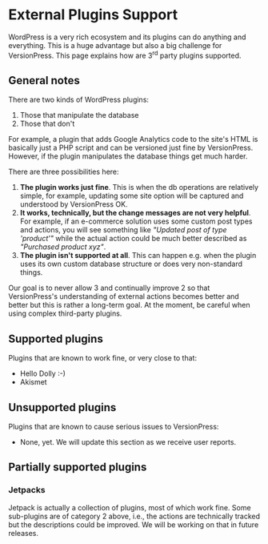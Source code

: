 # External Plugins Support

WordPress is a very rich ecosystem and its plugins can do anything and everything. This is a huge advantage but also a big challenge for VersionPress. This page explains how are 3<sup>rd</sup> party plugins supported.


## General notes

There are two kinds of WordPress plugins:

 1. Those that manipulate the database
 2. Those that don't

For example, a plugin that adds Google Analytics code to the site's HTML is basically just a PHP script and can be versioned just fine by VersionPress. However, if the plugin manipulates the database things get much harder.

There are three possibilities here:

 1. **The plugin works just fine**. This is when the db operations are relatively simple, for example, updating some site option will be captured and understood by VersionPress OK.
 2. **It works, technically, but the change messages are not very helpful**. For example, if an e-commerce solution uses some custom post types and actions, you will see something like *"Updated post of type 'product'"* while the actual action could be much better described as *"Purchased product xyz"*.
 3. **The plugin isn't supported at all**. This can happen e.g. when the plugin uses its own custom database structure or does very non-standard things.

Our goal is to never allow 3 and continually improve 2 so that VersionPress's understanding of external actions becomes better and better but this is rather a long-term goal. At the moment, be careful when using complex third-party plugins.

## Supported plugins

Plugins that are known to work fine, or very close to that:

 - Hello Dolly :-)
 - Akismet


## Unsupported plugins 

Plugins that are known to cause serious issues to VersionPress:

 - None, yet. We will update this section as we receive user reports.


## Partially supported plugins

### Jetpacks

Jetpack is actually a collection of plugins, most of which work fine. Some sub-plugins are of category 2 above, i.e., the actions are technically tracked but the descriptions could be improved. We will be working on that in future releases.